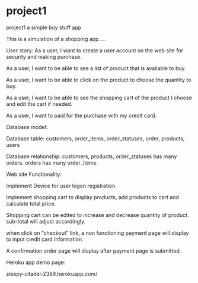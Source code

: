 # project1
project1 a simple buy stuff app

This is a simulation of a shopping app.….

User story: As a user, I want to create a user account on the web site for security and making purchase.

As a user, I want to be able to see a list of product that is available to buy.

As a user, I want to be able to click on the product to choose the quantity to buy.

As a user, I want to be able to see the shopping cart of the product I choose and edit the cart if needed.

As a user, I want to paid for the purchase with my credit card.

Database model:

Database table: customers, order_items, order_statuses, order, products, users

Database relationship: customers, products, order_statuses has many orders. orders has many order_items.

Web site Functionality:

Implement Device for user logon registration.

Implement shopping cart to display products, add products to cart and calculate total price.

Shopping cart can be edited to increase and decrease quantity of product. sub-total will adjust accordingly.

when click on “checkout” link, a non functioning payment page will display to input credit card information.

A confirmation order page will display after payment page is submitted.

Heroku app demo page:

sleepy-citadel-2389.herokuapp.com/
